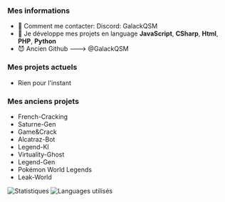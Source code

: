 
### Mes informations
- 🔭 Comment me contacter: Discord: GalackQSM 
- 🌱 Je développe mes projets en language __JavaScript__, __CSharp__, __Html__, __PHP__, __Python__
- 😈 Ancien Github ---> @GalackQSM
### Mes projets actuels 
- Rien pour l'instant 

### Mes anciens projets 
- French-Cracking 
- Saturne-Gen
- Game&Crack
- Alcatraz-Bot
- Legend-KI
- Virtuality-Ghost 
- Legend-Gen
- Pokémon World Legends 
- Leak-World



<img alt="Statistiques" src="https://github-readme-stats.vercel.app/api?username=GalackduQSM&show_icons=true&hide_border=true&theme=tokyonight" />
<img alt="Languages utilisés" src="https://github-readme-stats.vercel.app/api/top-langs?username=GalackduQSM&show_icons=true&theme=tokyonight&layout=compact" />
